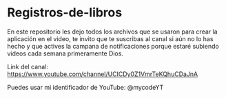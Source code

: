 # Registros-de-libros
En este repositorio les dejo todos los archivos que se usaron para crear la aplicación en el video, te invito que te suscribas al canal si aún no lo has hecho y que actives la campana de notificaciones porque estaré subiendo videos cada semana primeramente Dios.

Link del canal:
https://www.youtube.com/channel/UCICDy0Z1VmrTeKQhuCDaJnA

Puedes usar mi identificador de YouTube:
@mycodeYT
